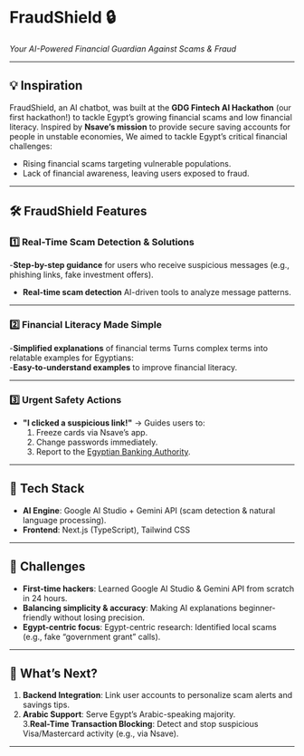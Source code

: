 
# FraudShield 🔒  
*Your AI-Powered Financial Guardian Against Scams & Fraud*  

---

## 💡 Inspiration  
FraudShield, an AI chatbot, was built at the **GDG Fintech AI Hackathon** (our first hackathon!) to tackle Egypt’s growing financial scams and low financial literacy. Inspired by **Nsave’s mission** to provide secure saving accounts for people in unstable economies, We aimed to tackle Egypt’s critical financial challenges:  
- Rising financial scams targeting vulnerable populations.  
- Lack of financial awareness, leaving users exposed to fraud. 

---

## 🛠️ FraudShield Features  
### 1️⃣ Real-Time Scam Detection & Solutions  
  -**Step-by-step guidance** for users who receive suspicious messages (e.g., phishing links, fake investment offers).
  - **Real-time scam detection**  AI-driven tools to analyze message patterns.

---

### 2️⃣ Financial Literacy Made Simple  
  -**Simplified explanations** of financial terms
  Turns complex terms into relatable examples for Egyptians:  
  -**Easy-to-understand examples** to improve financial literacy.

---

### 3️⃣ Urgent Safety Actions  
- **"I clicked a suspicious link!"** → Guides users to:  
  1. Freeze cards via Nsave’s app.  
  2. Change passwords immediately.  
  3. Report to the [Egyptian Banking Authority](https://www.cbe.org.eg).  

---

## 🔧 Tech Stack  
- **AI Engine**: Google AI Studio + Gemini API (scam detection & natural language processing).  
- **Frontend**: Next.js (TypeScript), Tailwind CSS   

---

## 🧠 Challenges  
- **First-time hackers**: Learned Google AI Studio & Gemini API from scratch in 24 hours.  
- **Balancing simplicity & accuracy**: Making AI explanations beginner-friendly without losing precision.
- **Egypt-centric focus**:  Egypt-centric research: Identified local scams (e.g., fake “government grant” calls).

---

## 🚀 What’s Next?  
1. **Backend Integration**: Link user accounts to personalize scam alerts and savings tips.  
2. **Arabic Support**: Serve Egypt’s Arabic-speaking majority.  
3.**Real-Time Transaction Blocking**: Detect and stop suspicious Visa/Mastercard activity (e.g., via Nsave).

---
